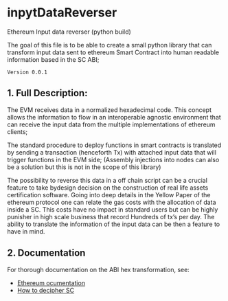 # inpytDataReverser
Ethereum Input data reverser (python build)

The goal of this file is to be able to create a small python library that can transform input data sent to ethereum Smart Contract into human readable information based in the SC ABI;

`Version 0.0.1`

## 1. Full Description:

The EVM receives data in a normalized hexadecimal code. This concept allows the information to flow in an interoperable agnostic environment that can receive the input data from the multiple implementations of ethereum clients;

The standard procedure to deploy functions in smart contracts is translated by sending a transaction (henceforth Tx) with attached input data that will trigger functions in the EVM side; (Assembly injections into nodes can also be a solution but this is not in the scope of this library)

The possibility to reverse this data in a off chain script can be a crucial feature to take bydesign decision on the construction of real life assets certification software. Going into deep details in the Yellow Paper of the ethereum protocol one can relate the gas costs with the allocation of data inside a SC. This costs have no impact in standard users but can be highly punisher in high scale business that record Hundreds of tx’s per day. 
The ability to translate the information of the input data can be then a feature to have in mind. 

## 2. Documentation

For thorough documentation on the ABI hex transformation, see:
- [Ethereum ocumentation](https://github.com/ethereum/wiki/wiki/Ethereum-Contract-ABI)
- [How to decipher SC](https://medium.com/@hayeah/how-to-decipher-a-smart-contract-method-call-8ee980311603)
